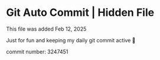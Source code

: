# Git Auto Commit | Hidden File

This file was added Feb 12, 2025

Just for fun and keeping my daily git commit active 🤪

commit number: 3247451
